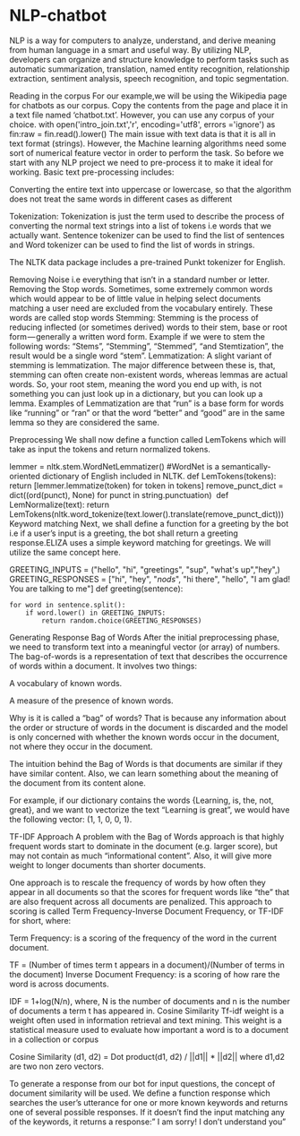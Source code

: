 # NLP-chatbot
NLP is a way for computers to analyze, understand, and derive meaning from human language in a smart and useful way. By utilizing NLP, developers can organize and structure knowledge to perform tasks such as automatic summarization, translation, named entity recognition, relationship extraction, sentiment analysis, speech recognition, and topic segmentation.

Reading in the corpus
For our example,we will be using the Wikipedia page for chatbots as our corpus. Copy the contents from the page and place it in a text file named ‘chatbot.txt’. However, you can use any corpus of your choice.
with open('intro_join.txt','r', encoding='utf8', errors ='ignore') as fin:raw = fin.read().lower()
The main issue with text data is that it is all in text format (strings). However, the Machine learning algorithms need some sort of numerical feature vector in order to perform the task. So before we start with any NLP project we need to pre-process it to make it ideal for working. Basic text pre-processing includes:

Converting the entire text into uppercase or lowercase, so that the algorithm does not treat the same words in different cases as different

Tokenization: Tokenization is just the term used to describe the process of converting the normal text strings into a list of tokens i.e words that we actually want. Sentence tokenizer can be used to find the list of sentences and Word tokenizer can be used to find the list of words in strings.

The NLTK data package includes a pre-trained Punkt tokenizer for English.

Removing Noise i.e everything that isn’t in a standard number or letter.
Removing the Stop words. Sometimes, some extremely common words which would appear to be of little value in helping select documents matching a user need are excluded from the vocabulary entirely. These words are called stop words
Stemming: Stemming is the process of reducing inflected (or sometimes derived) words to their stem, base or root form — generally a written word form. Example if we were to stem the following words: “Stems”, “Stemming”, “Stemmed”, “and Stemtization”, the result would be a single word “stem”.
Lemmatization: A slight variant of stemming is lemmatization. The major difference between these is, that, stemming can often create non-existent words, whereas lemmas are actual words. So, your root stem, meaning the word you end up with, is not something you can just look up in a dictionary, but you can look up a lemma. Examples of Lemmatization are that “run” is a base form for words like “running” or “ran” or that the word “better” and “good” are in the same lemma so they are considered the same.

Preprocessing
We shall now define a function called LemTokens which will take as input the tokens and return normalized tokens.

lemmer = nltk.stem.WordNetLemmatizer()
#WordNet is a semantically-oriented dictionary of English included in NLTK.
def LemTokens(tokens):
    return [lemmer.lemmatize(token) for token in tokens]
remove_punct_dict = dict((ord(punct), None) for punct in string.punctuation)
​
def LemNormalize(text):
    return LemTokens(nltk.word_tokenize(text.lower().translate(remove_punct_dict)))
Keyword matching
Next, we shall define a function for a greeting by the bot i.e if a user’s input is a greeting, the bot shall return a greeting response.ELIZA uses a simple keyword matching for greetings. We will utilize the same concept here.

GREETING_INPUTS = ("hello", "hi", "greetings", "sup", "what's up","hey",)
GREETING_RESPONSES = ["hi", "hey", "*nods*", "hi there", "hello", "I am glad! You are talking to me"]
def greeting(sentence):
 
    for word in sentence.split():
        if word.lower() in GREETING_INPUTS:
            return random.choice(GREETING_RESPONSES)
Generating Response
Bag of Words
After the initial preprocessing phase, we need to transform text into a meaningful vector (or array) of numbers. The bag-of-words is a representation of text that describes the occurrence of words within a document. It involves two things:

A vocabulary of known words.

A measure of the presence of known words.

Why is it is called a “bag” of words? That is because any information about the order or structure of words in the document is discarded and the model is only concerned with whether the known words occur in the document, not where they occur in the document.

The intuition behind the Bag of Words is that documents are similar if they have similar content. Also, we can learn something about the meaning of the document from its content alone.

For example, if our dictionary contains the words {Learning, is, the, not, great}, and we want to vectorize the text “Learning is great”, we would have the following vector: (1, 1, 0, 0, 1).

TF-IDF Approach
A problem with the Bag of Words approach is that highly frequent words start to dominate in the document (e.g. larger score), but may not contain as much “informational content”. Also, it will give more weight to longer documents than shorter documents.

One approach is to rescale the frequency of words by how often they appear in all documents so that the scores for frequent words like “the” that are also frequent across all documents are penalized. This approach to scoring is called Term Frequency-Inverse Document Frequency, or TF-IDF for short, where:

Term Frequency: is a scoring of the frequency of the word in the current document.

TF = (Number of times term t appears in a document)/(Number of terms in the document)
Inverse Document Frequency: is a scoring of how rare the word is across documents.

IDF = 1+log(N/n), where, N is the number of documents and n is the number of documents a term t has appeared in.
Cosine Similarity
Tf-idf weight is a weight often used in information retrieval and text mining. This weight is a statistical measure used to evaluate how important a word is to a document in a collection or corpus

Cosine Similarity (d1, d2) =  Dot product(d1, d2) / ||d1|| * ||d2||
where d1,d2 are two non zero vectors.

To generate a response from our bot for input questions, the concept of document similarity will be used. We define a function response which searches the user’s utterance for one or more known keywords and returns one of several possible responses. If it doesn’t find the input matching any of the keywords, it returns a response:” I am sorry! I don’t understand you”
